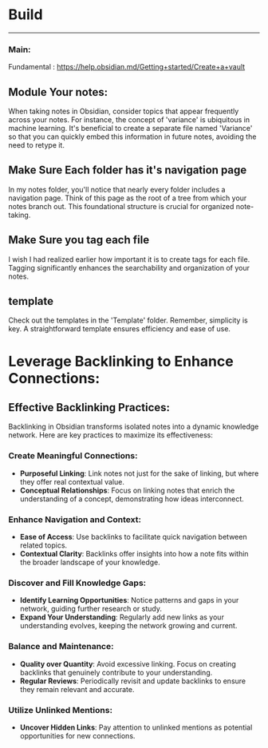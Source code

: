 # Build


---
### Main:

Fundamental : https://help.obsidian.md/Getting+started/Create+a+vault

## Module Your notes:
When taking notes in Obsidian, consider topics that appear frequently across your notes. For instance, the concept of 'variance' is ubiquitous in machine learning. It's beneficial to create a separate file named 'Variance' so that you can quickly embed this information in future notes, avoiding the need to retype it.

## Make Sure Each folder has it's navigation page
In my notes folder, you'll notice that nearly every folder includes a navigation page. Think of this page as the root of a tree from which your notes branch out. This foundational structure is crucial for organized note-taking.

## Make Sure you tag each file
I wish I had realized earlier how important it is to create tags for each file. Tagging significantly enhances the searchability and organization of your notes.

## template
Check out the templates in the 'Template' folder. Remember, simplicity is key. A straightforward template ensures efficiency and ease of use.



# Leverage Backlinking to Enhance Connections:

## Effective Backlinking Practices:

Backlinking in Obsidian transforms isolated notes into a dynamic knowledge network. Here are key practices to maximize its effectiveness:

### Create Meaningful Connections:

- **Purposeful Linking**: Link notes not just for the sake of linking, but where they offer real contextual value.
- **Conceptual Relationships**: Focus on linking notes that enrich the understanding of a concept, demonstrating how ideas interconnect.

### Enhance Navigation and Context:

- **Ease of Access**: Use backlinks to facilitate quick navigation between related topics.
- **Contextual Clarity**: Backlinks offer insights into how a note fits within the broader landscape of your knowledge.

### Discover and Fill Knowledge Gaps:

- **Identify Learning Opportunities**: Notice patterns and gaps in your network, guiding further research or study.
- **Expand Your Understanding**: Regularly add new links as your understanding evolves, keeping the network growing and current.

### Balance and Maintenance:

- **Quality over Quantity**: Avoid excessive linking. Focus on creating backlinks that genuinely contribute to your understanding.
- **Regular Reviews**: Periodically revisit and update backlinks to ensure they remain relevant and accurate.

### Utilize Unlinked Mentions:

- **Uncover Hidden Links**: Pay attention to unlinked mentions as potential opportunities for new connections.




